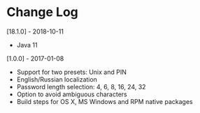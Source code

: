 # Change Log

[18.1.0] - 2018-10-11

- Java 11

[1.0.0] - 2017-01-08

- Support for two presets: Unix and PIN
- English/Russian localization
- Password length selection: 4, 6, 8, 16, 24, 32
- Option to avoid ambiguous characters
- Build steps for OS X, MS Windows and RPM native packages
